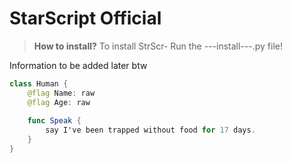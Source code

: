 # StarScript Official

> **How to install?**
To install StrScr- Run the ---install---.py file!


Information to be added later btw

```swift
class Human {
    @flag Name: raw
    @flag Age: raw
    
    func Speak {
        say I've been trapped without food for 17 days.
    }
}
```
